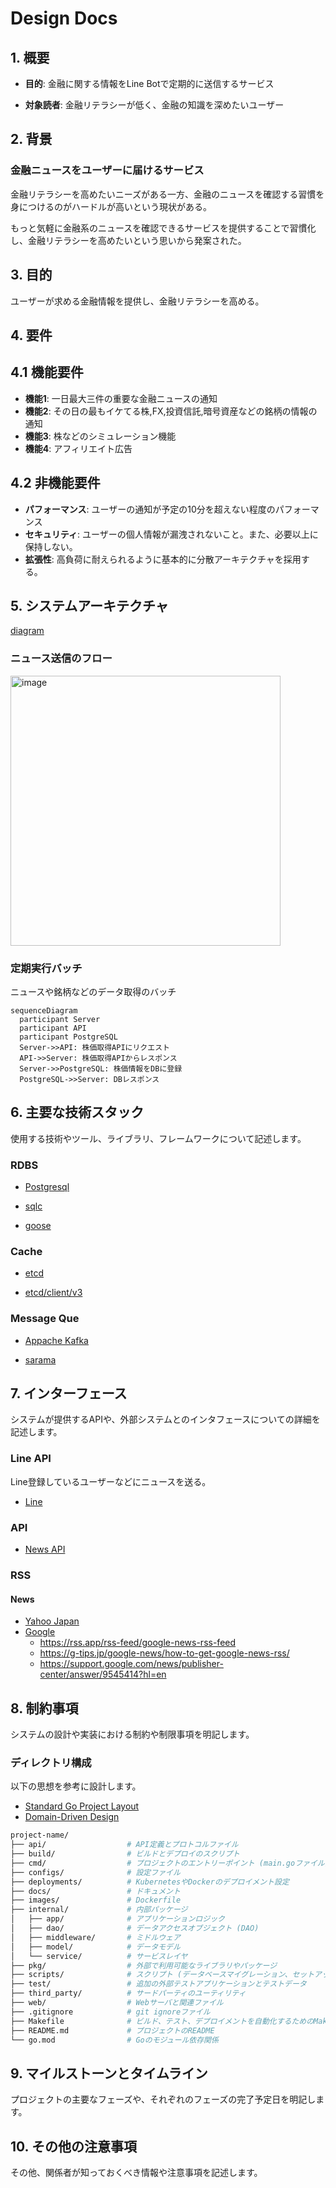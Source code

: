 # Design Docs

## 1. 概要

- **目的**: 金融に関する情報をLine Botで定期的に送信するサービス

- **対象読者**: 金融リテラシーが低く、金融の知識を深めたいユーザー

## 2. 背景

### 金融ニュースをユーザーに届けるサービス

金融リテラシーを高めたいニーズがある一方、金融のニュースを確認する習慣を身につけるのがハードルが高いという現状がある。

もっと気軽に金融系のニュースを確認できるサービスを提供することで習慣化し、金融リテラシーを高めたいという思いから発案された。

## 3. 目的

ユーザーが求める金融情報を提供し、金融リテラシーを高める。

## 4. 要件

## 4.1 機能要件

- **機能1**: 一日最大三件の重要な金融ニュースの通知
- **機能2**: その日の最もイケてる株,FX,投資信託,暗号資産などの銘柄の情報の通知
- **機能3**: 株などのシミュレーション機能
- **機能4**: アフィリエイト広告

## 4.2 非機能要件

- **パフォーマンス**: ユーザーの通知が予定の10分を超えない程度のパフォーマンス
- **セキュリティ**: ユーザーの個人情報が漏洩されないこと。また、必要以上に保持しない。
- **拡張性**: 高負荷に耐えられるように基本的に分散アーキテクチャを採用する。

## 5. システムアーキテクチャ

[diagram](https://app.diagrams.net/?src=about#G1u6J3T5kn-cB-85117u00gpe_KJAJez7F)

### ニュース送信のフロー

<img width="432" alt="image" src="https://github.com/yoshihiro-shu/financial-bot/assets/84740493/7b2edc84-c5fc-4b24-9c29-79df19d40b97">

### 定期実行バッチ

ニュースや銘柄などのデータ取得のバッチ

<!-- <img width="451" alt="image" src="https://github.com/yoshihiro-shu/financial-bot/assets/84740493/081fefbe-8560-4fb1-a948-bb2218e9cc59"> -->

```mermaid
sequenceDiagram
  participant Server
  participant API
  participant PostgreSQL
  Server->>API: 株価取得APIにリクエスト
  API->>Server: 株価取得APIからレスポンス
  Server->>PostgreSQL: 株価情報をDBに登録
  PostgreSQL->>Server: DBレスポンス
```

## 6. 主要な技術スタック

使用する技術やツール、ライブラリ、フレームワークについて記述します。

### RDBS

- [Postgresql](https://www.postgresql.org/)

- [sqlc](https://docs.sqlc.dev/en/stable/tutorials/getting-started-postgresql.html)

- [goose](https://github.com/pressly/goose)

### Cache

- [etcd](https://etcd.io/)

- [etcd/client/v3](https://github.com/etcd-io/etcd/tree/main/client/v3)

### Message Que

- [Appache Kafka](https://kafka.apache.org/)

- [sarama](https://github.com/IBM/sarama)

## 7. インターフェース

システムが提供するAPIや、外部システムとのインタフェースについての詳細を記述します。

### Line API

Line登録しているユーザーなどにニュースを送る。

- [Line](https://developers.line.biz/ja/docs/messaging-api/building-bot/)

### API

- [News API](https://newsapi.org/)

### RSS

#### News

- [Yahoo Japan](https://news.yahoo.co.jp/rss)
- [Google](https://support.google.com/googlenews/?hl=ja&visit_id=638308175180189562-3062086800#topic=7688381)
  - https://rss.app/rss-feed/google-news-rss-feed
  - https://g-tips.jp/google-news/how-to-get-google-news-rss/
  - https://support.google.com/news/publisher-center/answer/9545414?hl=en

## 8. 制約事項

システムの設計や実装における制約や制限事項を明記します。

### ディレクトリ構成

以下の思想を参考に設計します。

- [Standard Go Project Layout](https://github.com/golang-standards/project-layout/blob/master/README_ja.md)
- [Domain-Driven Design](https://learn.microsoft.com/en-us/archive/msdn-magazine/2009/february/best-practice-an-introduction-to-domain-driven-design)

```zsh
project-name/
├── api/                  # API定義とプロトコルファイル
├── build/                # ビルドとデプロイのスクリプト
├── cmd/                  # プロジェクトのエントリーポイント (main.goファイル)
├── configs/              # 設定ファイル
├── deployments/          # KubernetesやDockerのデプロイメント設定
├── docs/                 # ドキュメント
├── images/               # Dockerfile
├── internal/             # 内部パッケージ
│   ├── app/              # アプリケーションロジック
│   ├── dao/              # データアクセスオブジェクト (DAO)
│   ├── middleware/       # ミドルウェア
│   ├── model/            # データモデル
│   └── service/          # サービスレイヤ
├── pkg/                  # 外部で利用可能なライブラリやパッケージ
├── scripts/              # スクリプト (データベースマイグレーション、セットアップスクリプトなど)
├── test/                 # 追加の外部テストアプリケーションとテストデータ
├── third_party/          # サードパーティのユーティリティ
├── web/                  # Webサーバと関連ファイル
├── .gitignore            # git ignoreファイル
├── Makefile              # ビルド、テスト、デプロイメントを自動化するためのMakefile
├── README.md             # プロジェクトのREADME
└── go.mod                # Goのモジュール依存関係
```

## 9. マイルストーンとタイムライン

プロジェクトの主要なフェーズや、それぞれのフェーズの完了予定日を明記します。

## 10. その他の注意事項

その他、関係者が知っておくべき情報や注意事項を記述します。

